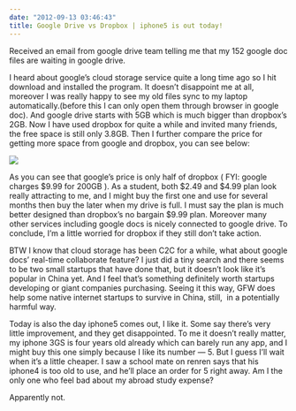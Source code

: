 ```yaml
---
date: "2012-09-13 03:46:43"
title: Google Drive vs Dropbox | iphone5 is out today!
---
```


Received an email from google drive team telling me that my 152 google doc files are waiting in google drive.

I heard about google’s cloud storage service quite a long time ago so I hit download and installed the program. It doesn’t disappoint me at all, moreover I was really happy to see my old files sync to my laptop automatically.(before this I can only open them through browser in google doc). And google drive starts with 5GB which is much bigger than dropbox’s 2GB. Now I have used dropbox for quite a while and invited many friends, the free space is still only 3.8GB. Then I further compare the price for getting more space from google and dropbox, you can see below:

![](https://architech-blog.s3-ap-southeast-1.amazonaws.com/content/images/uploads/2012/09/Screen-Shot-2012-09-13-at-3.00.23-AM.png)

As you can see that google’s price is only half of dropbox ( FYI: google charges $9.99 for 200GB ). As a student, both $2.49 and $4.99 plan look really attracting to me, and I might buy the first one and use for several months then buy the later when my drive is full. I must say the plan is much better designed than dropbox’s no bargain $9.99 plan. Moreover many other services including google docs is nicely connected to google drive. To conclude, I’m a little worried for dropbox if they still don’t take action.

BTW I know that cloud storage has been C2C for a while, what about google docs’ real-time collaborate feature? I just did a tiny search and there seems to be two small startups that have done that, but it doesn’t look like it’s popular in China yet. And I feel that’s something definitely worth startups developing or giant companies purchasing. Seeing it this way, GFW does help some native internet startups to survive in China, still,  in a potentially harmful way.

Today is also the day iphone5 comes out, I like it. Some say there’s very little improvement, and they get disappointed. To me it doesn’t really matter, my iphone 3GS is four years old already which can barely run any app, and I might buy this one simply because I like its number — 5. But I guess I’ll wait when it’s a little cheaper. I saw a school mate on renren says that his iphone4 is too old to use, and he’ll place an order for 5 right away. Am I the only one who feel bad about my abroad study expense?

Apparently not.
